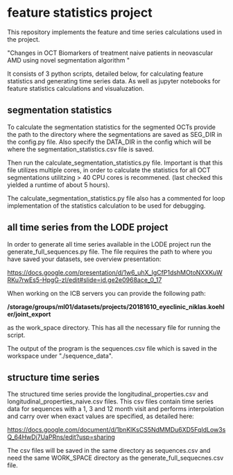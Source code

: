 # feature statistics project

This repository implements the feature and time series calculations used in the project. 

"Changes in OCT Biomarkers of treatment naive patients in neovascular AMD using novel segmentation algorithm "

It consists of 3 python scripts, detailed below, for calculating feature statistics and generating time series data. As
well as jupyter notebooks for feature statistics calculations and visualuzation.

## segmentation statistics

To calculate the segmentation statistics for the segmented OCTs provide the path to the directory where the
segmentations are saved as SEG_DIR in the config.py file. Also specify the DATA_DIR in the config which will be 
where the segmentation_statistics.csv file is saved.

Then run the calculate_segmentation_statistics.py file. Important is that this file utilizes multiple cores, in 
order to calculate the statistics for all OCT segmentations utilitzing > 40 CPU cores is recommened. (last checked this
yielded a runtime of about 5 hours).

The calculate_segmentation_statistics.py file also has a commented for loop implementation of the statistics
calculation to be used for debugging.

##  all time series from the LODE project

In order to generate all time series available in the LODE project run the generate_full_sequences.py file. The file
requires the path to where you have saved your datasets, see overview presentation: 
 
 https://docs.google.com/presentation/d/1w6_uhX_lgCfP1dshMOtoNXXKuWRKu7rwEs5-HpgG-zI/edit#slide=id.ge2e0968ace_0_17
 
 When working on the ICB servers you can provide the following path: 
 
 **/storage/groups/ml01/datasets/projects/20181610_eyeclinic_niklas.koehler/joint_export**
 
 as the work_space directory. This has all the necessary file for running the script.
 
 The output of the program is the sequences.csv file which is saved in the workspace under "./sequence_data".
 
 ## structure time series
 
 The structured time series provide the longitudinal_properties.csv and longitudinal_properties_naive.csv files.
 This csv files contain time series data for sequences with a 1, 3 and 12 month visit and performs interpolation
 and carry over when exact values are specified, as detailed here: 
 
 https://docs.google.com/document/d/1bnKlKsCS5NdMMDu6XD5FqIdLow3sQ_64HwDj7UaPRns/edit?usp=sharing
 
 The csv files will be saved in the same directory as sequences.csv and need the same WORK_SPACE directory as the 
 generate_full_sequecnes.csv file.